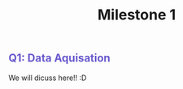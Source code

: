 ﻿---
layout: post
title: Milestone 1
---


## <span style="color:SlateBlue;">Q1: Data Aquisation</span>
We will dicuss here!! :D
